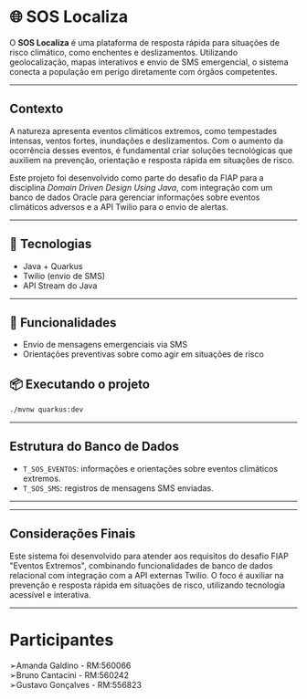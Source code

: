 # 🌐 SOS Localiza

O **SOS Localiza** é uma plataforma de resposta rápida para situações de risco climático, como enchentes e deslizamentos. Utilizando geolocalização, mapas interativos e envio de SMS emergencial, o sistema conecta a população em perigo diretamente com órgãos competentes.

---
## Contexto

A natureza apresenta eventos climáticos extremos, como tempestades intensas, ventos fortes, inundações e deslizamentos. Com o aumento da ocorrência desses eventos, é fundamental criar soluções tecnológicas que auxiliem na prevenção, orientação e resposta rápida em situações de risco.

Este projeto foi desenvolvido como parte do desafio da FIAP para a disciplina *Domain Driven Design Using Java*, com integração com um banco de dados Oracle para gerenciar informações sobre eventos climáticos adversos e a API Twilio para o envio de alertas.

---

## 🔧 Tecnologias
- Java + Quarkus
- Twilio (envio de SMS)
- API Stream do Java
---
## 🚨 Funcionalidades
- Envio de mensagens emergenciais via SMS
- Orientações preventivas sobre como agir em situações de risco

## 📦 Executando o projeto

```bash
./mvnw quarkus:dev
```

---

## Estrutura do Banco de Dados

- `T_SOS_EVENTOS`: informações e orientações sobre eventos climáticos extremos.
- `T_SOS_SMS`: registros de mensagens SMS enviadas.

---
---

## Considerações Finais

Este sistema foi desenvolvido para atender aos requisitos do desafio FIAP "Eventos Extremos", combinando funcionalidades de banco de dados relacional com integração com a API externas Twilio. O foco é auxiliar na prevenção e resposta rápida em situações de risco, utilizando tecnologia acessível e interativa.

---

# Participantes
<p>➢Amanda Galdino - RM:560066 
<br>➢Bruno Cantacini - RM:560242
<br>➢Gustavo Gonçalves - RM:556823
